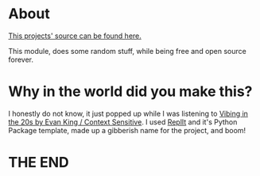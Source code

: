 # About
[This projects' source can be found here.](https://replit.com/@MichaelWithAB2/dbshghadiugrw)


This module, does some random stuff, while being free and open source forever.

# Why in the world did you make this?
I honestly do not know, it just popped up while I was listening to [Vibing in the 20s by Evan King / Context Sensitive](https://m.youtube.com/watch?v=M94eN-YLbOs). I used [ReplIt](replit.com) and it's Python Package template, made up a gibberish name for the project, and boom!

# THE END
